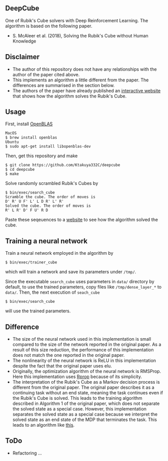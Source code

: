 DeepCube
----
One of Rubik's Cube solvers with Deep Reinforcement Learning.
The algorithm is based on the following paper.
* S. McAleer et al. (2018), Solving the Rubik's Cube without Human Knowledge

## Disclaimer
* The author of this repository does not have any relationships with the author of the paper cited above.
* This implements an algorithm a little different from the paper. The differences are summarised in the section below.
* The authors of the paper have already published an [interactive website](http://deepcube.igb.uci.edu/) that shows how the algorithm solves the Rubik's Cube.

## Usage
First, install [OpenBLAS](https://www.openblas.net/)
```
MacOS
$ brew install openblas
Ubuntu
$ sudo apt-get install libopenblas-dev
```
Then, get this repository and make
```
$ git clone https://github.com/Ktakuya332C/deepcube
$ cd deepcube
$ make
```
Solve randomly scrambled Rubik's Cubes by
```
$ bin/exec/search_cube
Scramble the cube. The order of moves is
D' R' U F' L' L D R' L' R'
Solved the cube. The order of moves is
R' L R' D' F U' R D
```
Paste these seqeuences to a [website](https://rubiks-cu.be/#cubesolver) to see how the algorithm solved the cube.

## Training a neural network
Train a neural network employed in the algorithm by
```
$ bin/exec/trainer_cube
```
which will train a network and save its parameters under `/tmp/`. 

Since the executable `search_cube` uses parameters in `data/` directory by default, to use the trained parameters, copy files like `/tmp/dense_layer_*` to `data/`. Then, the next execution of `seach_cube`
```
$ bin/exec/search_cube
```
will use the trained parameters.

## Difference
* The size of the neural network used in this implementation is small compared to the size of the network reported in the original paper. As a result of this size reduction, the performance of this implementation does not match the one reported in the original paper.
* The nonlinearity of the neural network is ReLU in this implementation despite the fact that the original paper uses elu.
* Originally, the optimization algorithm of the neural network is RMSProp. Here this implementation uses [Rprop](http://www.inf.fu-berlin.de/lehre/WS06/Musterererkennung/Paper/rprop.pdf) because of its simplicity.
* The interpretation of the Rubik's Cube as a Markov decision process is different from the original paper. The original paper describes it as a continuing task without an end state, meaning the task continues even if the Rubik's Cube is solved. This leads to the training algorithm described in Algorithm 1 of the original paper, which does not separate the solved state as a special case.
However, this implementation separates the solved state as a special case because we interpret the solved state as an end state of the MDP that terminates the task. This leads to an algorithm like [this](https://github.com/Ktakuya332C/deepcube/blob/master/exec/trainer_cube.cc#L60-L64).

## ToDo
* Refactoring ...

